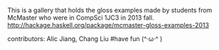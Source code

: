 This is a gallery that holds the gloss examples made by students from McMaster who were in CompSci 1JC3 in 2013 fall.
http://hackage.haskell.org/package/mcmaster-gloss-examples-2013

contributors: Alic Jiang, Chang Liu
#have fun (^·ω·^ )